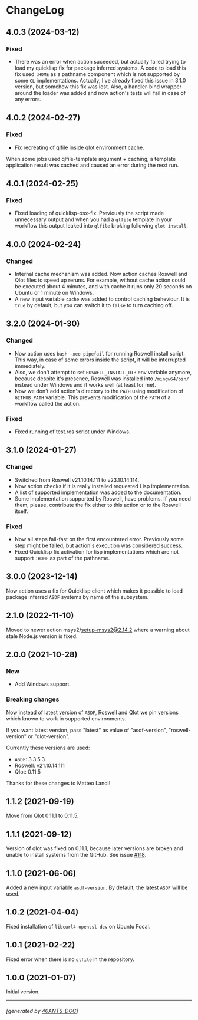 <a id="x-28PROJECT-DOCS-2FCHANGELOG-3A-40CHANGELOG-2040ANTS-DOC-2FLOCATIVES-3ASECTION-29"></a>

# ChangeLog

<a id="x-28PROJECT-DOCS-2FCHANGELOG-3A-3A-7C4-2E0-2E3-7C-2040ANTS-DOC-2FLOCATIVES-3ASECTION-29"></a>

## 4.0.3 (2024-03-12)

<a id="fixed"></a>

### Fixed

* There was an error when action suceeded, but actually failed trying to load my quicklisp fix for package inferred systems.
  A code to load this fix used `:HOME` as a pathname component which is not supported by some `CL` implementations. Actually,
  I've already fixed this issue in 3.1.0 version, but somehow this fix was lost. Also, a handler-bind wrapper around the loader was added
  and now action's tests will fail in case of any errors.

<a id="x-28PROJECT-DOCS-2FCHANGELOG-3A-3A-7C4-2E0-2E2-7C-2040ANTS-DOC-2FLOCATIVES-3ASECTION-29"></a>

## 4.0.2 (2024-02-27)

<a id="fixed"></a>

### Fixed

* Fix recreating of qlfile inside qlot environment cache.

When some jobs used qlfile-template argument + caching, a template application
  result was cached and caused an error during the next run.

<a id="x-28PROJECT-DOCS-2FCHANGELOG-3A-3A-7C4-2E0-2E1-7C-2040ANTS-DOC-2FLOCATIVES-3ASECTION-29"></a>

## 4.0.1 (2024-02-25)

<a id="fixed"></a>

### Fixed

* Fixed loading of quicklisp-osx-fix. Previously the script made unnecessary output and when you had a `qlfile` template in your workflow this output leaked into `qlfile` broking following `qlot install`.

<a id="x-28PROJECT-DOCS-2FCHANGELOG-3A-3A-7C4-2E0-2E0-7C-2040ANTS-DOC-2FLOCATIVES-3ASECTION-29"></a>

## 4.0.0 (2024-02-24)

<a id="changed"></a>

### Changed

* Internal cache mechanism was added. Now action caches Roswell and Qlot files to speed up reruns. For example, without cache action could be executed about 4 minutes, and with cache it runs only 20 seconds on Ubuntu or 1 minute on Windows.
* A new input variable `cache` was added to control caching beheviour. It is `true` by default, but you can switch it to `false` to turn caching off.

<a id="x-28PROJECT-DOCS-2FCHANGELOG-3A-3A-7C3-2E2-2E0-7C-2040ANTS-DOC-2FLOCATIVES-3ASECTION-29"></a>

## 3.2.0 (2024-01-30)

<a id="changed"></a>

### Changed

* Now action uses `bash -xeo pipefail` for running Roswell install script. This way, in case of some errors inside the script, it will be interrupted immediately.
* Also, we don't attempt to set `ROSWELL_INSTALL_DIR` env variable anymore, because despite it's presence, Roswell was installed into `/mingw64/bin/` instead under Windows and it works well (at least for me).
* Now we don't add action's directory to the `PATH` using modification of `GITHUB_PATH` variable. This prevents modification of the `PATH` of a workflow called the action.

<a id="fixed"></a>

### Fixed

* Fixed running of test.ros script under Windows.

<a id="x-28PROJECT-DOCS-2FCHANGELOG-3A-3A-7C3-2E1-2E0-7C-2040ANTS-DOC-2FLOCATIVES-3ASECTION-29"></a>

## 3.1.0 (2024-01-27)

<a id="changed"></a>

### Changed

* Switched from Roswell v21.10.14.111 to v23.10.14.114.
* Now action checks if it is really installed requested Lisp implementation.
* A list of supported implementation was added to the documentation.
* Some implementation supported by Roswell, have problems. If you need them, please, contribute the fix either to this action or to the Roswell itself.

<a id="fixed"></a>

### Fixed

* Now all steps fail-fast on the first encountered error. Previously some step might be failed, but action's execution was considered success.
* Fixed Quicklisp fix activation for lisp implementations which are not support `:HOME` as part of the pathname.

<a id="x-28PROJECT-DOCS-2FCHANGELOG-3A-3A-7C3-2E0-2E0-7C-2040ANTS-DOC-2FLOCATIVES-3ASECTION-29"></a>

## 3.0.0 (2023-12-14)

Now action uses a fix for Quicklisp client which makes it possible to load package inferred `ASDF` systems by name of the subsystem.

<a id="x-28PROJECT-DOCS-2FCHANGELOG-3A-3A-7C2-2E1-2E0-7C-2040ANTS-DOC-2FLOCATIVES-3ASECTION-29"></a>

## 2.1.0 (2022-11-10)

Moved to newer action msys2/setup-msys2@2.14.2 where a warning about stale Node.js version is fixed.

<a id="x-28PROJECT-DOCS-2FCHANGELOG-3A-3A-7C2-2E0-2E0-7C-2040ANTS-DOC-2FLOCATIVES-3ASECTION-29"></a>

## 2.0.0 (2021-10-28)

<a id="new"></a>

### New

* Add Windows support.

<a id="breaking-changes"></a>

### Breaking changes

Now instead of latest version of `ASDF`, Roswell and Qlot
we pin versions which known to work in supported environments.

If you want latest version, pass "latest" as value of
"asdf-version", "roswell-version" or "qlot-version".

Currently these versions are used:

* `ASDF`: 3.3.5.3
* Roswell: v21.10.14.111
* Qlot: 0.11.5

Thanks for these changes to Matteo Landi!

<a id="x-28PROJECT-DOCS-2FCHANGELOG-3A-3A-7C1-2E1-2E2-7C-2040ANTS-DOC-2FLOCATIVES-3ASECTION-29"></a>

## 1.1.2 (2021-09-19)

Move from Qlot 0.11.1 to 0.11.5.

<a id="x-28PROJECT-DOCS-2FCHANGELOG-3A-3A-7C1-2E1-2E1-7C-2040ANTS-DOC-2FLOCATIVES-3ASECTION-29"></a>

## 1.1.1 (2021-09-12)

Version of qlot was fixed on 0.11.1, because later versions are broken and unable to install
systems from the GitHub. See issue [#118][2ffd].

<a id="x-28PROJECT-DOCS-2FCHANGELOG-3A-3A-7C1-2E1-2E0-7C-2040ANTS-DOC-2FLOCATIVES-3ASECTION-29"></a>

## 1.1.0 (2021-06-06)

Added a new input variable `asdf-version`. By default, the latest
`ASDF` will be used.

<a id="x-28PROJECT-DOCS-2FCHANGELOG-3A-3A-7C1-2E0-2E2-7C-2040ANTS-DOC-2FLOCATIVES-3ASECTION-29"></a>

## 1.0.2 (2021-04-04)

Fixed installation of `libcurl4-openssl-dev` on Ubuntu Focal.

<a id="x-28PROJECT-DOCS-2FCHANGELOG-3A-3A-7C1-2E0-2E1-7C-2040ANTS-DOC-2FLOCATIVES-3ASECTION-29"></a>

## 1.0.1 (2021-02-22)

Fixed error when there is no `qlfile` in the repository.

<a id="x-28PROJECT-DOCS-2FCHANGELOG-3A-3A-7C1-2E0-2E0-7C-2040ANTS-DOC-2FLOCATIVES-3ASECTION-29"></a>

## 1.0.0 (2021-01-07)

Initial version.


[2ffd]: https://github.com/fukamachi/qlot/issues/118

* * *
###### [generated by [40ANTS-DOC](https://40ants.com/doc/)]
